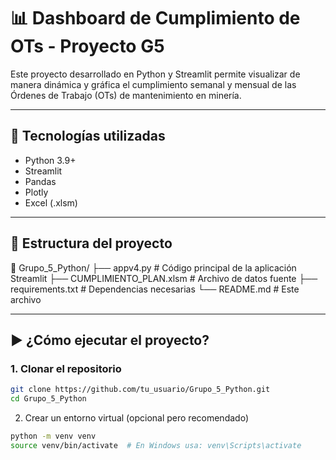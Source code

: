 # 📊 Dashboard de Cumplimiento de OTs - Proyecto G5

Este proyecto desarrollado en Python y Streamlit permite visualizar de manera dinámica y gráfica el cumplimiento semanal y mensual de las Órdenes de Trabajo (OTs) de mantenimiento en minería.

---

## 🔧 Tecnologías utilizadas

- Python 3.9+
- Streamlit
- Pandas
- Plotly
- Excel (.xlsm)

---

## 📁 Estructura del proyecto

📂 Grupo_5_Python/
├── appv4.py # Código principal de la aplicación Streamlit
├── CUMPLIMIENTO_PLAN.xlsm # Archivo de datos fuente
├── requirements.txt # Dependencias necesarias
└── README.md # Este archivo


---

## ▶️ ¿Cómo ejecutar el proyecto?

### 1. Clonar el repositorio

```bash
git clone https://github.com/tu_usuario/Grupo_5_Python.git
cd Grupo_5_Python
```

2. Crear un entorno virtual (opcional pero recomendado)

```bash
python -m venv venv
source venv/bin/activate  # En Windows usa: venv\Scripts\activate
```
